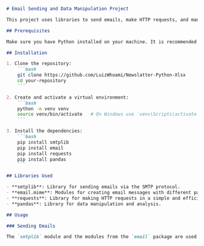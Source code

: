 
```markdown
# Email Sending and Data Manipulation Project

This project uses libraries to send emails, make HTTP requests, and manipulate data with pandas. Below are the instructions to install the necessary libraries and set up the environment.

## Prerequisites

Make sure you have Python installed on your machine. It is recommended to use a virtual environment to avoid dependency conflicts.

## Installation

1. Clone the repository:
    ```bash
    git clone https://github.com/LuizWhoami/Newslatter-Python-Xlsx
    cd your-repository
    ```

2. Create and activate a virtual environment:
    ```bash
    python -m venv venv
    source venv/bin/activate   # On Windows use `venv\Scripts\activate`
    ```

3. Install the dependencies:
    ```bash
    pip install smtplib
    pip install email
    pip install requests
    pip install pandas
    ```

## Libraries Used

- **smtplib**: Library for sending emails via the SMTP protocol.
- **email.mime**: Modules for creating email messages with different parts and content types.
- **requests**: Library for making HTTP requests in a simple and efficient way.
- **pandas**: Library for data manipulation and analysis.

## Usage

### Sending Emails

The `smtplib` module and the modules from the `email` package are used to send emails.
```
